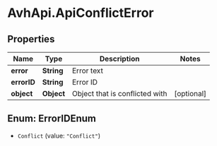 # AvhApi.ApiConflictError

## Properties

Name | Type | Description | Notes
------------ | ------------- | ------------- | -------------
**error** | **String** | Error text | 
**errorID** | **String** | Error ID | 
**object** | **Object** | Object that is conflicted with | [optional] 



## Enum: ErrorIDEnum


* `Conflict` (value: `"Conflict"`)




